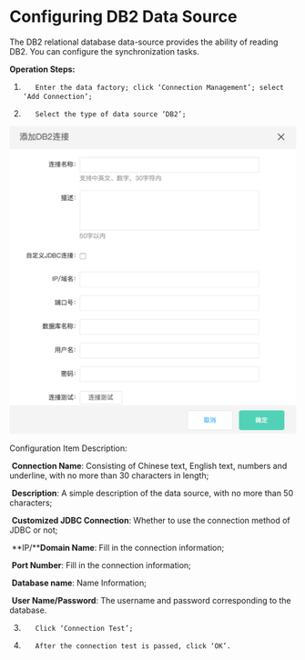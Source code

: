# Configuring DB2 Data Source

The DB2 relational database data-source provides the ability of reading DB2. You can configure the synchronization tasks.

**Operation Steps:**

1.        Enter the data factory; click ‘Connection Management’; select ‘Add Connection’;

2.        Select the type of data source ‘DB2’;

![db2 Data Source Connection](../../../../../image/Data-Integration/db2-connection.png)

Configuration Item Description:

​    **Connection Name**: Consisting of Chinese text, English text, numbers and underline, with no more than 30 characters in length;

​    **Description**: A simple description of the data source, with no more than 50 characters;

​    **Customized JDBC Connection**: Whether to use the connection method of JDBC or not;

​    **IP/****Domain Name**: Fill in the connection information;

​    **Port Number**: Fill in the connection information;

​    **Database name**: Name Information;

​    **User Name/Password**: The username and password corresponding to the database.

3.        Click ‘Connection Test’;

4.        After the connection test is passed, click ‘OK’.